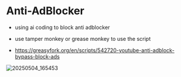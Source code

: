 # Anti-AdBlocker

- using ai coding to block anti adblocker

- use tamper monkey or grease monkey to use the script

- https://greasyfork.org/en/scripts/542720-youtube-anti-adblock-bypass-block-ads

![20250504_165453](https://github.com/user-attachments/assets/ca086af2-32a3-454a-aa7b-efd9f3bbec33)
